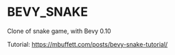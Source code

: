 # BEVY_SNAKE

Clone of snake game, with Bevy 0.10

Tutorial: https://mbuffett.com/posts/bevy-snake-tutorial/
